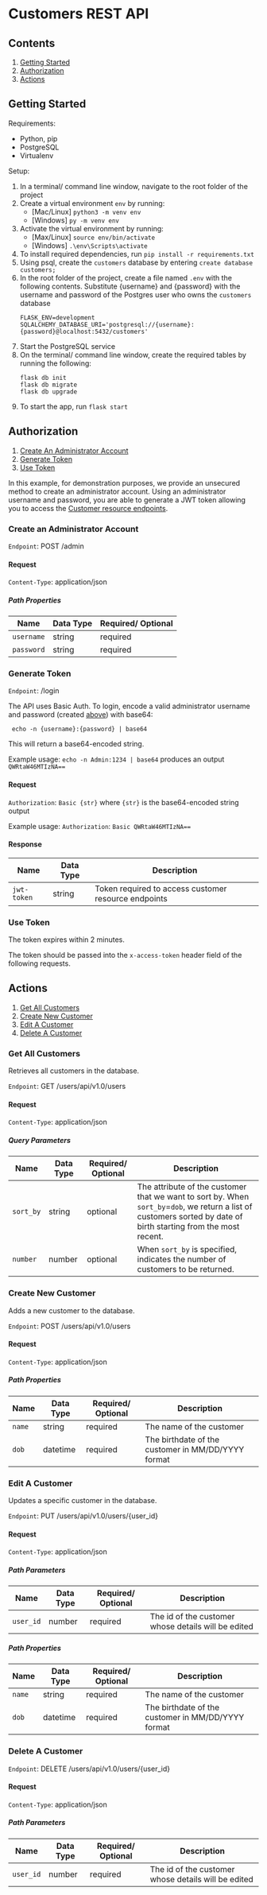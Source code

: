 # Customers REST API
## Contents
1. [Getting Started](#getting-started)
2. [Authorization](#authorization)
3. [Actions](#actions)

## Getting Started

Requirements: 
- Python, pip
- PostgreSQL
- Virtualenv

Setup:
1. In a terminal/ command line window, navigate to the root folder of the project
1. Create a virtual environment `env` by running:
    - [Mac/Linux] `python3 -m venv env`
    - [Windows] `py -m venv env`
1. Activate the virtual environment by running:
    - [Max/Linux] `source env/bin/activate`
    - [Windows] `.\env\Scripts\activate`
1. To install required dependencies, run `pip install -r requirements.txt`
1. Using psql, create the `customers` database by entering `create database customers;`
1. In the root folder of the project, create a file named `.env` with the following contents. Substitute {username} and {password} with the username and password of the Postgres user who owns the `customers` database
    ```
    FLASK_ENV=development
    SQLALCHEMY_DATABASE_URI='postgresql://{username}:{password}@localhost:5432/customers'
    ```
1. Start the PostgreSQL service
1. On the terminal/ command line window, create the required tables by running the following:
    ```
    flask db init
    flask db migrate
    flask db upgrade
    ```
1. To start the app, run `flask start`
## Authorization

1. [Create An Administrator Account](#create-an-administrator-account)
2. [Generate Token](#generate-token)
3. [Use Token](#use-token)

In this example, for demonstration purposes, we provide an unsecured method to create an administrator account. Using an administrator username and password, you are able to generate a JWT token allowing you to access the [Customer resource endpoints](#actions). 

### Create an Administrator Account
`Endpoint`: POST /admin

#### Request
`Content-Type`: application/json

##### Path Properties

| Name | Data Type | Required/ Optional |
| --- | --- | --- |
| `username` | string | required |
| `password` | string | required |

### Generate Token
`Endpoint`: /login

The API uses Basic Auth. To login, encode a valid administrator username and password (created [above](#create-an-administrator-account)) with base64:

```
 echo -n {username}:{password} | base64
```
This will return a base64-encoded string.

Example usage: `echo -n Admin:1234 | base64` produces an output `QWRtaW46MTIzNA==`

#### Request

`Authorization`: `Basic {str}` where `{str}` is the base64-encoded string output 

Example usage: `Authorization`: `Basic QWRtaW46MTIzNA==`

#### Response

| Name | Data Type | Description |
| --- | --- | --- |
| `jwt-token` | string | Token required to access customer resource endpoints |

### Use Token

The token expires within 2 minutes.

The token should be passed into the `x-access-token` header field of the following requests.

## Actions
1. [Get All Customers](#get-all-customers)
1. [Create New Customer](#create-new-customer)
1. [Edit A Customer](#edit-a-customer)
1. [Delete A Customer](#delete-a-customer)

### Get All Customers

Retrieves all customers in the database.

`Endpoint`: GET /users/api/v1.0/users

#### Request
`Content-Type`: application/json
##### Query Parameters
| Name | Data Type | Required/ Optional | Description |
| --- | --- | --- | --- |
| `sort_by` | string | optional | The attribute of the customer that we want to sort by. When `sort_by`=`dob`, we return a list of customers sorted by date of birth starting from the most recent.
| `number` | number | optional | When `sort_by` is specified, indicates the number of customers to be returned.

### Create New Customer

Adds a new customer to the database.

`Endpoint`: POST /users/api/v1.0/users

#### Request
`Content-Type`: application/json
##### Path Properties

| Name | Data Type | Required/ Optional | Description |
| --- | --- | --- | --- |
| `name` | string | required | The name of the customer
| `dob` | datetime | required | The birthdate of the customer in MM/DD/YYYY format

### Edit A Customer

Updates a specific customer in the database.

`Endpoint`: PUT /users/api/v1.0/users/{user_id}

#### Request
`Content-Type`: application/json
##### Path Parameters
| Name | Data Type | Required/ Optional | Description |
| --- | --- | --- | --- |
| `user_id` | number | required | The id of the customer whose details will be edited
##### Path Properties

| Name | Data Type | Required/ Optional | Description |
| --- | --- | --- | --- |
| `name` | string | required | The name of the customer
| `dob` | datetime | required | The birthdate of the customer in MM/DD/YYYY format

### Delete A Customer

`Endpoint`: DELETE /users/api/v1.0/users/{user_id}
#### Request
`Content-Type`: application/json
##### Path Parameters
| Name | Data Type | Required/ Optional | Description |
| --- | --- | --- | --- |
| `user_id` | number | required | The id of the customer whose details will be edited